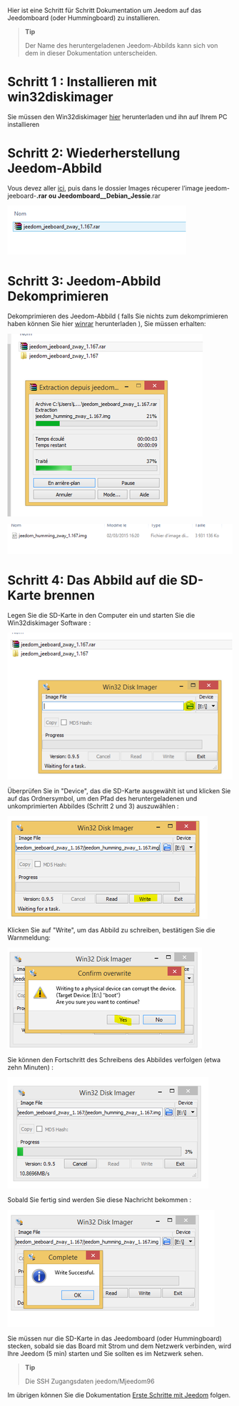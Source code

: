 Hier ist eine Schritt für Schritt Dokumentation um Jeedom auf das Jeedomboard (oder Hummingboard) zu installieren.

> **Tip**
>
> Der Name des heruntergeladenen Jeedom-Abbilds kann sich von dem in dieser Dokumentation unterscheiden.

Schritt 1 : Installieren mit win32diskimager
============================================

Sie müssen den Win32diskimager [hier](http://sourceforge.net/projects/win32diskimager/) herunterladen und ihn auf Ihrem PC installieren

Schritt 2: Wiederherstellung Jeedom-Abbild
==========================================

Vous devez aller [ici](https://www.amazon.fr/clouddrive/share/OwYXPEKiIMdsGhkFeI3eUQ0VcvTEBq0qxQevlXPvPIy/folder/IT3WZ3N0RqGzaLBnBo0qog), puis dans le dossier Images récuperer l’image jeedom-jeeboard-**.rar ou Jeedomboard\_\_Debian\_Jessie**.rar

![](../images/install_humming_1.PNG)

Schritt 3: Jeedom-Abbild Dekomprimieren
=======================================

Dekomprimieren des Jeedom-Abbild ( falls Sie nichts zum dekomprimieren haben können Sie hier [winrar](http://www.clubic.com/telecharger-fiche9632-winrar.html) herunterladen ), Sie müssen erhalten:

![](../images/install_humming_2.PNG)

![](../images/install_humming_8.PNG)

Schritt 4: Das Abbild auf die SD-Karte brennen
==============================================

Legen Sie die SD-Karte in den Computer ein und starten Sie die Win32diskimager Software :

![](../images/install_humming_3.PNG)

Überprüfen Sie in "Device", das die SD-Karte ausgewählt ist und klicken Sie auf das Ordnersymbol, um den Pfad des heruntergeladenen und unkomprimierten Abbildes (Schritt 2 und 3) auszuwählen :

![](../images/install_humming_4.PNG)

Klicken Sie auf "Write", um das Abbild zu schreiben, bestätigen Sie die Warnmeldung:

![](../images/install_humming_5.PNG)

Sie können den Fortschritt des Schreibens des Abbildes verfolgen (etwa zehn Minuten) :

![](../images/install_humming_6.PNG)

Sobald Sie fertig sind werden Sie diese Nachricht bekommen :

![](../images/install_humming_7.PNG)

Sie müssen nur die SD-Karte in das Jeedomboard (oder Hummingboard) stecken, sobald sie das Board mit Strom und dem Netzwerk verbinden, wird Ihre Jeedom (5 min) starten und Sie sollten es im Netzwerk sehen.

> **Tip**
>
> Die SSH Zugangsdaten jeedom/Mjeedom96

Im übrigen können Sie die Dokumentation [Erste Schritte mit Jeedom](https://www.jeedom.fr/doc/documentation/premiers-pas/fr_FR/doc-premiers-pas.html) folgen.

